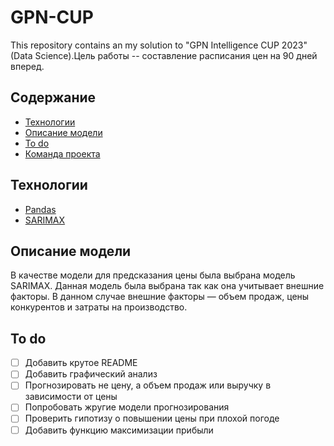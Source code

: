 # GPN-CUP
This repository contains an my solution to "GPN Intelligence CUP 2023" (Data Science).Цель работы -- составление расписания цен на 90 дней вперед.

## Содержание
- [Технологии](#технологии)
- [Описание модели](#описание_модели)
- [To do](#to-do)
- [Команда проекта](#команда-проекта)

## Технологии
- [Pandas](https://pandas.pydata.org)
- [SARIMAX](https://www.statsmodels.org/dev/generated/statsmodels.tsa.statespace.sarimax.SARIMAX.html)

## Описание модели
В качестве модели для предсказания цены была выбрана модель SARIMAX. Данная
модель была выбрана так как она учитывает внешние факторы. В данном случае
внешние факторы — объем продаж, цены конкурентов и затраты на производство.

## To do
- [ ] Добавить крутое README
- [ ] Добавить графический анализ
- [ ] Прогнозировать не цену, а объем продаж или выручку в зависимости от цены
- [ ] Попробовать жругие модели прогнозирования
- [ ] Проверить гипотизу о повышении цены при плохой погоде
- [ ] Добавить функцию максимизации прибыли
